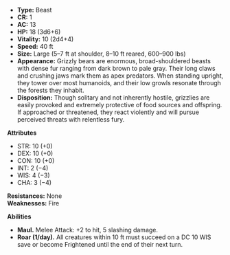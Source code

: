 - **Type:** Beast
- **CR:** 1
- **AC:** 13
- **HP:** 18 (3d6+6)
- **Vitality:** 10 (2d4+4)    
- **Speed:** 40 ft
- **Size:** Large (5–7 ft at shoulder, 8–10 ft reared, 600–900 lbs)
- **Appearance:** Grizzly bears are enormous, broad-shouldered beasts with dense fur ranging from dark brown to pale gray. Their long claws and crushing jaws mark them as apex predators. When standing upright, they tower over most humanoids, and their low growls resonate through the forests they inhabit.
- **Disposition:** Though solitary and not inherently hostile, grizzlies are easily provoked and extremely protective of food sources and offspring. If approached or threatened, they react violently and will pursue perceived threats with relentless fury.

**Attributes**
- STR: 10 (+0)
- DEX: 10 (+0)
- CON: 10 (+0)
- INT: 2 (−4)
- WIS: 4 (−3)
- CHA: 3 (−4)

**Resistances:** None  
**Weaknesses:** Fire

**Abilities**
- **Maul.** Melee Attack: +2 to hit, 5 slashing damage.
- **Roar (1/day).** All creatures within 10 ft must succeed on a DC 10 WIS save or become Frightened until the end of their next turn.
